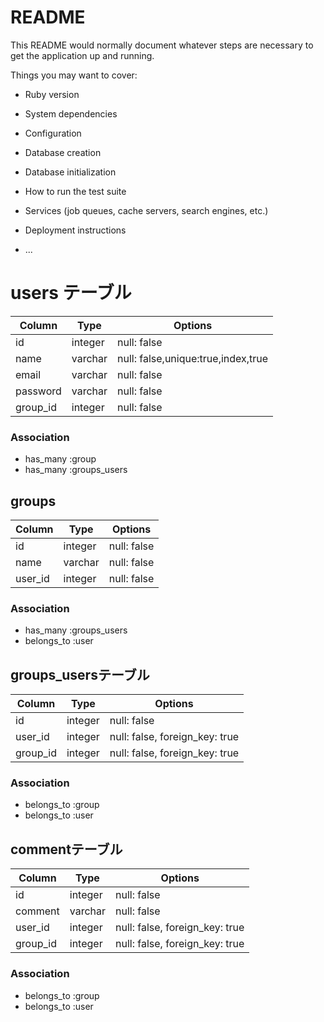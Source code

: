 # README

This README would normally document whatever steps are necessary to get the
application up and running.

Things you may want to cover:

* Ruby version

* System dependencies

* Configuration

* Database creation

* Database initialization

* How to run the test suite

* Services (job queues, cache servers, search engines, etc.)

* Deployment instructions

* ...

# users テーブル
|Column|Type|Options|
|------|----|-------|
|id|integer|null: false|
|name|varchar|null: false,unique:true,index,true|
|email|varchar|null: false|
|password|varchar|null: false|
|group_id|integer|null: false|

### Association
- has_many :group
- has_many :groups_users

## groups
|Column|Type|Options|
|------|----|-------|
|id|integer|null: false|
|name|varchar|null: false|
|user_id|integer|null: false|foreign_key: true|

### Association
- has_many :groups_users
- belongs_to :user

## groups_usersテーブル

|Column|Type|Options|
|------|----|-------|
|id|integer|null: false|
|user_id|integer|null: false, foreign_key: true|
|group_id|integer|null: false, foreign_key: true|

### Association
- belongs_to :group
- belongs_to :user

## commentテーブル

|Column|Type|Options|
|------|----|-------|
|id|integer|null: false|
|comment|varchar|null: false|
|user_id|integer|null: false, foreign_key: true|
|group_id|integer|null: false, foreign_key: true|

### Association
- belongs_to :group
- belongs_to :user
